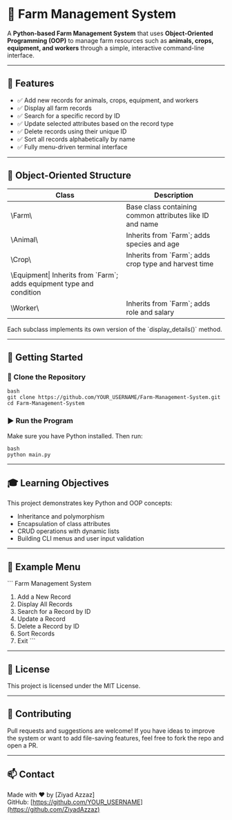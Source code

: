 # 🌱 Farm Management System

A **Python-based Farm Management System** that uses **Object-Oriented Programming (OOP)** to manage farm resources such as **animals, crops, equipment, and workers** through a simple, interactive command-line interface.

---

## 📌 Features

- ✅ Add new records for animals, crops, equipment, and workers  
- ✅ Display all farm records  
- ✅ Search for a specific record by ID  
- ✅ Update selected attributes based on the record type  
- ✅ Delete records using their unique ID  
- ✅ Sort all records alphabetically by name  
- ✅ Fully menu-driven terminal interface  

---

## 🧱 Object-Oriented Structure

| Class      | Description                                            |
|------------|--------------------------------------------------------|
| \Farm\     | Base class containing common attributes like ID and name |
| \Animal\   | Inherits from \`Farm\`; adds species and age             |
| \Crop\     | Inherits from \`Farm\`; adds crop type and harvest time   |
| \Equipment\| Inherits from \`Farm\`; adds equipment type and condition |
| \Worker\   | Inherits from \`Farm\`; adds role and salary              |

Each subclass implements its own version of the \`display_details()\` method.

---

## 🚀 Getting Started

### 📁 Clone the Repository

```
bash
git clone https://github.com/YOUR_USERNAME/Farm-Management-System.git
cd Farm-Management-System
```

### ▶️ Run the Program

Make sure you have Python installed. Then run:

```
bash
python main.py
```

---

## 🎓 Learning Objectives

This project demonstrates key Python and OOP concepts:

- Inheritance and polymorphism  
- Encapsulation of class attributes  
- CRUD operations with dynamic lists  
- Building CLI menus and user input validation  

---

## 📌 Example Menu

\`\`\`
Farm Management System
1. Add a New Record
2. Display All Records
3. Search for a Record by ID
4. Update a Record
5. Delete a Record by ID
6. Sort Records
7. Exit
\`\`\`

---

## 📄 License

This project is licensed under the MIT License.

---

## 🙌 Contributing

Pull requests and suggestions are welcome! If you have ideas to improve the system or want to add file-saving features, feel free to fork the repo and open a PR.

---

## 📫 Contact

Made with ❤️ by [Ziyad Azzaz]  
GitHub: [https://github.com/YOUR_USERNAME](https://github.com/ZiyadAzzaz)
